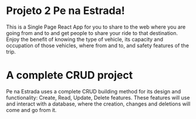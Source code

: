# Projeto 2 Pe na Estrada!

This is a Single Page React App for you to share to the web where you are going from and to and get people to share your ride to that destination.
Enjoy the benefit of knowing the type of vehicle, its capacity and occupation of those vehicles, where from and to, and safety features of the trip.


# A complete CRUD project

Pe na Estrada uses a complete CRUD building method for its design and functionality: Create, Read, Update, Delete features.
These features will use and interact with a database, where the creation, changes and deletions will come and go from it.

